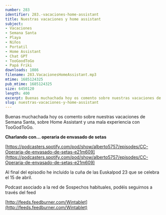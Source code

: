 ```yaml
---
number: 283
identifier: 283.-vacaciones-home-assistant
title: Nuestras vacaciones y home assistant
subject:
- Vacaciones
- Semana Santa
- Playa
- Niños
- Portatil
- Home Assistant
- Chat GPT
- TooGoodToGo
- Papá Friki
downloads: 1086
filename: 283.VacacionesHomeAssistant.mp3
mtime: 1685124325
pub_mtime: 1685124325
size: 6450120
length: 400
excerpt: Buenas muchachada hoy os comento sobre nuestras vacaciones de Samana Santa y sobre HomeAssistant
slug: nuestras-vacaciones-y-home-assistant
---
```

Buenas muchachada hoy os comento sobre nuestras vacaciones de Semana Santa, sobre Home Assistant y una mala experiencia con TooGodToGo.

**Charlando con... operaria de envasado de setas**

[https://podcasters.spotify.com/pod/show/alberto5757/episodes/CC-Operaria-de-envasado-de-setas-e21m609](https://podcasters.spotify.com/pod/show/alberto5757/episodes/CC-Operaria-de-envasado-de-setas-e21m609)

Al final del episodio he incluido la cuña de las Euskalpod 23 que se celebra el 15 de abril.

Podcast asociado a la red de Sospechos habituales, podéis seguirnos a través del feed

[http://feeds.feedburner.com/Wintablet](http://feeds.feedburner.com/Wintablet)
